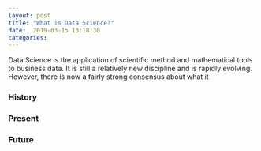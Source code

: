 ```yaml
---
layout: post
title: "What is Data Science?"
date:  2019-03-15 13:18:30
categories:
---
```


Data Science is the application of scientific method and mathematical tools to business data. It is still a relatively new discipline and is rapidly evolving. However, there is now a fairly strong consensus about what it

### History

### Present

### Future
